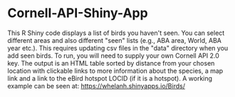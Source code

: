 # Cornell-API-Shiny-App
This R Shiny code displays a list of birds you haven't seen.  You can select different areas and also different "seen" lists (e.g., ABA area, World, ABA year etc.).  This requires updating csv files in the "data" directory when you add seen birds.  To run, you will need to supply your own Cornell API 2.0 key. The output is an HTML table sorted by distance from your chosen location with clickable links to more information about the species, a map link and a link to the eBird hotspot LOCID (if it is a hotspot).
A working example can be seen at: https://whelanh.shinyapps.io/Birds/
